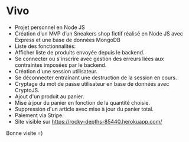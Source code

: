# Vivo
 
- Projet personnel en Node JS
- Création d’un MVP d’un Sneakers shop fictif réalisé en Node JS avec Express et une base de données MongoDB
- Liste des fonctionnalités:
- Afficher liste de produits envoyée depuis le backend.
- Se connecter ou s'inscrire avec gestion des erreurs liées aux contraintes imposées par le backend.
- Création d'une session utilisateur.
- Se déconnecter entraînant une destruction de la session en cours.
- Cryptage du mot de passe utilisateur en base de données avec CryptoJS.
- Ajout d'un produit au panier.
- Mise à jour du panier en fonction de la quantité choisie.
- Suppression d'un article avec mise à jour du panier total.
- Paiement via Stripe.
- Site visible sur https://rocky-depths-85440.herokuapp.com/


Bonne visite =)
